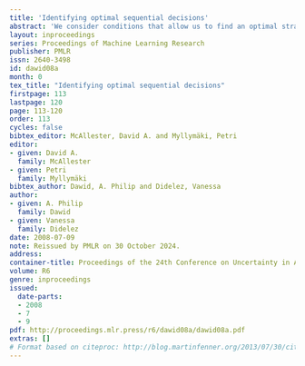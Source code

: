```yaml
---
title: 'Identifying optimal sequential decisions'
abstract: 'We consider conditions that allow us to find an optimal strategy for sequential decisions from a given data situation. For the case where all interventions are unconditional (atomic), identifiability has been discussed by Pearl \&amp; Robins (1995). We argue here that an optimal strategy must be conditional, i.e. take the information available at each decision point into account. We show that the identification of an optimal sequential decision strategy is more restrictive, in the sense that conditional interventions might not always be identified when atomic interventions are. We further demonstrate that a simple graphical criterion for the identifiability of an optimal strategy can be given.'
layout: inproceedings
series: Proceedings of Machine Learning Research
publisher: PMLR
issn: 2640-3498
id: dawid08a
month: 0
tex_title: "Identifying optimal sequential decisions"
firstpage: 113
lastpage: 120
page: 113-120
order: 113
cycles: false
bibtex_editor: McAllester, David A. and Myllymäki, Petri
editor:
- given: David A.
  family: McAllester
- given: Petri
  family: Myllymäki
bibtex_author: Dawid, A. Philip and Didelez, Vanessa
author:
- given: A. Philip
  family: Dawid
- given: Vanessa
  family: Didelez 
date: 2008-07-09
note: Reissued by PMLR on 30 October 2024.
address:
container-title: Proceedings of the 24th Conference on Uncertainty in Artificial Intelligence
volume: R6
genre: inproceedings
issued:
  date-parts:
  - 2008
  - 7
  - 9
pdf: http://proceedings.mlr.press/r6/dawid08a/dawid08a.pdf
extras: []
# Format based on citeproc: http://blog.martinfenner.org/2013/07/30/citeproc-yaml-for-bibliographies/
---
```

